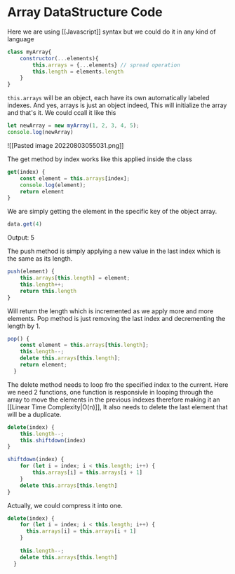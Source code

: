 # Array DataStructure Code
Here we are using [[Javascript]] syntax but we could do it in any kind of language
```js
class myArray{
	constructor(...elements){
		this.arrays = {...elements} // spread operation
		this.length = elements.length
	}
}
```

`this.arrays` will be an object, each have its own automatically labeled indexes. And yes, arrays is just an object indeed, 
This will initialize the array and that's it. We could ccall it like this
```js
let newArray = new myArray(1, 2, 3, 4, 5);
console.log(newArray)
```

![[Pasted image 20220803055031.png]]

The get method by index works like this applied inside the class
```js
get(index) {
	const element = this.arrays[index];
	console.log(element);
	return element
}
```

We are simply getting the element in the specific key of the object array.
```js
data.get(4)
```

Output: 5

The push method is simply applying a new value in  the last index which is the same as its length.
```js
push(element) {
    this.arrays[this.length] = element;
    this.length++;
    return this.length
}
```

Will return the length which is incremented as we apply more and more elements. 
Pop method is just removing the last index and decrementing the length by 1.
```js
pop() {
    const element = this.arrays[this.length];
    this.length--;
    delete this.arrays[this.length];
    return element;
  }
```

The delete method needs to loop fro the specified index to the current. Here we need 2 functions, one function is responsivle in looping through the array to move the elements in the previous indexes therefore making it an [[Linear  Time Complexity|O(n)]], It also needs to delete the last element that will be a duplicate. 
```js
delete(index) {
	this.length--;
    this.shiftdown(index)
}

shiftdown(index) {
	for (let i = index; i < this.length; i++) {
	    this.arrays[i] = this.arrays[i + 1]
    }
    delete this.arrays[this.length]
}
```

Actually, we could compress it into one.
```js
delete(index) {
	for (let i = index; i < this.length; i++) {
      this.arrays[i] = this.arrays[i + 1]
    }
    
    this.length--;
    delete this.arrays[this.length]
  }
```


